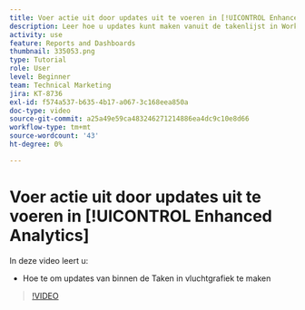 ```yaml
---
title: Voer actie uit door updates uit te voeren in [!UICONTROL Enhanced Analytics]
description: Leer hoe u updates kunt maken vanuit de takenlijst in Workfront.
activity: use
feature: Reports and Dashboards
thumbnail: 335053.png
type: Tutorial
role: User
level: Beginner
team: Technical Marketing
jira: KT-8736
exl-id: f574a537-b635-4b17-a067-3c168eea850a
doc-type: video
source-git-commit: a25a49e59ca483246271214886ea4dc9c10e8d66
workflow-type: tm+mt
source-wordcount: '43'
ht-degree: 0%

---
```


# Voer actie uit door updates uit te voeren in [!UICONTROL Enhanced Analytics]

In deze video leert u:

* Hoe te om updates van binnen de Taken in vluchtgrafiek te maken

>[!VIDEO](https://video.tv.adobe.com/v/335053/?quality=12&learn=on)
